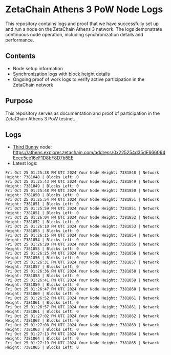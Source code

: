 # ZetaChain Athens 3 PoW Node Logs
This repository contains logs and proof that we have successfully set up and run a node on the ZetaChain Athens 3 network. The logs demonstrate continuous node operation, including synchronization details and performance.

## Contents
- Node setup information
- Synchronization logs with block height details
- Ongoing proof of work logs to verify active participation in the ZetaChain network

## Purpose
This repository serves as documentation and proof of participation in the ZetaChain Athens 3 PoW testnet.

## Logs

- [Third Bunny](https://thirdbunny.xyz/) node: https://athens.explorer.zetachain.com/address/0x225254d35dE666064Eccc5ce16eF1D8bF8D7b5EE
- Latest logs:
```
Fri Oct 25 01:25:38 PM UTC 2024 Your Node Height: 7381848 | Network Height: 7381848 | Blocks Left: 0
Fri Oct 25 01:25:43 PM UTC 2024 Your Node Height: 7381849 | Network Height: 7381849 | Blocks Left: 0
Fri Oct 25 01:25:48 PM UTC 2024 Your Node Height: 7381850 | Network Height: 7381850 | Blocks Left: 0
Fri Oct 25 01:25:54 PM UTC 2024 Your Node Height: 7381851 | Network Height: 7381851 | Blocks Left: 0
Fri Oct 25 01:25:59 PM UTC 2024 Your Node Height: 7381851 | Network Height: 7381851 | Blocks Left: 0
Fri Oct 25 01:26:04 PM UTC 2024 Your Node Height: 7381852 | Network Height: 7381852 | Blocks Left: 0
Fri Oct 25 01:26:10 PM UTC 2024 Your Node Height: 7381853 | Network Height: 7381853 | Blocks Left: 0
Fri Oct 25 01:26:15 PM UTC 2024 Your Node Height: 7381854 | Network Height: 7381854 | Blocks Left: 0
Fri Oct 25 01:26:20 PM UTC 2024 Your Node Height: 7381855 | Network Height: 7381855 | Blocks Left: 0
Fri Oct 25 01:26:25 PM UTC 2024 Your Node Height: 7381856 | Network Height: 7381856 | Blocks Left: 0
Fri Oct 25 01:26:31 PM UTC 2024 Your Node Height: 7381857 | Network Height: 7381857 | Blocks Left: 0
Fri Oct 25 01:26:36 PM UTC 2024 Your Node Height: 7381858 | Network Height: 7381858 | Blocks Left: 0
Fri Oct 25 01:26:41 PM UTC 2024 Your Node Height: 7381859 | Network Height: 7381859 | Blocks Left: 0
Fri Oct 25 01:26:47 PM UTC 2024 Your Node Height: 7381860 | Network Height: 7381860 | Blocks Left: 0
Fri Oct 25 01:26:52 PM UTC 2024 Your Node Height: 7381861 | Network Height: 7381861 | Blocks Left: 0
Fri Oct 25 01:26:57 PM UTC 2024 Your Node Height: 7381861 | Network Height: 7381861 | Blocks Left: 0
Fri Oct 25 01:27:02 PM UTC 2024 Your Node Height: 7381862 | Network Height: 7381862 | Blocks Left: 0
Fri Oct 25 01:27:08 PM UTC 2024 Your Node Height: 7381863 | Network Height: 7381863 | Blocks Left: 0
Fri Oct 25 01:27:13 PM UTC 2024 Your Node Height: 7381864 | Network Height: 7381864 | Blocks Left: 0
Fri Oct 25 01:27:19 PM UTC 2024 Your Node Height: 7381865 | Network Height: 7381865 | Blocks Left: 0
```
